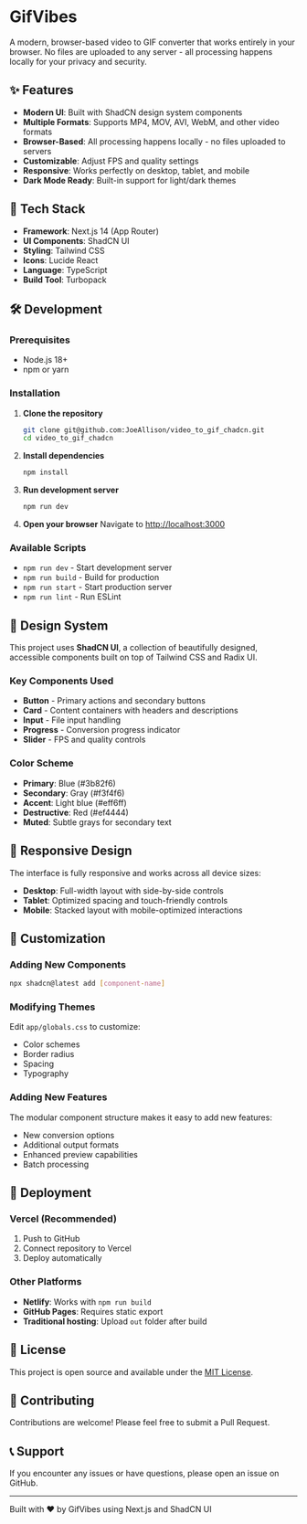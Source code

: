 # GifVibes

A modern, browser-based video to GIF converter that works entirely in your browser. No files are uploaded to any server - all processing happens locally for your privacy and security.

<!-- Force Vercel to use latest commit with fixed dependencies -->

## ✨ Features

- **Modern UI**: Built with ShadCN design system components
- **Multiple Formats**: Supports MP4, MOV, AVI, WebM, and other video formats
- **Browser-Based**: All processing happens locally - no files uploaded to servers
- **Customizable**: Adjust FPS and quality settings
- **Responsive**: Works perfectly on desktop, tablet, and mobile
- **Dark Mode Ready**: Built-in support for light/dark themes

## 🚀 Tech Stack

- **Framework**: Next.js 14 (App Router)
- **UI Components**: ShadCN UI
- **Styling**: Tailwind CSS
- **Icons**: Lucide React
- **Language**: TypeScript
- **Build Tool**: Turbopack

## 🛠️ Development

### Prerequisites

- Node.js 18+ 
- npm or yarn

### Installation

1. **Clone the repository**
   ```bash
   git clone git@github.com:JoeAllison/video_to_gif_chadcn.git
   cd video_to_gif_chadcn
   ```

2. **Install dependencies**
   ```bash
   npm install
   ```

3. **Run development server**
   ```bash
   npm run dev
   ```

4. **Open your browser**
   Navigate to [http://localhost:3000](http://localhost:3000)

### Available Scripts

- `npm run dev` - Start development server
- `npm run build` - Build for production
- `npm run start` - Start production server
- `npm run lint` - Run ESLint

## 🎨 Design System

This project uses **ShadCN UI**, a collection of beautifully designed, accessible components built on top of Tailwind CSS and Radix UI.

### Key Components Used

- **Button** - Primary actions and secondary buttons
- **Card** - Content containers with headers and descriptions
- **Input** - File input handling
- **Progress** - Conversion progress indicator
- **Slider** - FPS and quality controls

### Color Scheme

- **Primary**: Blue (#3b82f6)
- **Secondary**: Gray (#f3f4f6)
- **Accent**: Light blue (#eff6ff)
- **Destructive**: Red (#ef4444)
- **Muted**: Subtle grays for secondary text

## 📱 Responsive Design

The interface is fully responsive and works across all device sizes:

- **Desktop**: Full-width layout with side-by-side controls
- **Tablet**: Optimized spacing and touch-friendly controls
- **Mobile**: Stacked layout with mobile-optimized interactions

## 🔧 Customization

### Adding New Components

```bash
npx shadcn@latest add [component-name]
```

### Modifying Themes

Edit `app/globals.css` to customize:
- Color schemes
- Border radius
- Spacing
- Typography

### Adding New Features

The modular component structure makes it easy to add new features:
- New conversion options
- Additional output formats
- Enhanced preview capabilities
- Batch processing

## 🚀 Deployment

### Vercel (Recommended)

1. Push to GitHub
2. Connect repository to Vercel
3. Deploy automatically

### Other Platforms

- **Netlify**: Works with `npm run build`
- **GitHub Pages**: Requires static export
- **Traditional hosting**: Upload `out` folder after build

## 📄 License

This project is open source and available under the [MIT License](LICENSE).

## 🤝 Contributing

Contributions are welcome! Please feel free to submit a Pull Request.

## 📞 Support

If you encounter any issues or have questions, please open an issue on GitHub.

---

Built with ❤️ by GifVibes using Next.js and ShadCN UI
